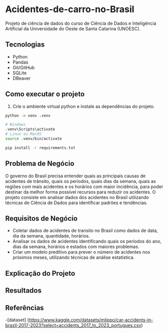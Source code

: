 
# Acidentes-de-carro-no-Brasil
Projeto de ciência de dados do curso de Ciência de Dados e Inteligência Artificial da Universidade do Oeste de Santa Catarina (UNOESC). 

## Tecnologias
- Python
- Pandas
- Git/GitHub
- SQLite
- DBeaver

## Como executar o projeto
1. Crie o ambiente virtual python e instale as dependências do projeto.
```bash
python -m venv .venv

# Windows
.venv\Scripts\activate
# Linux ou MacOS
source .venv/bin/activate

pip install -r requirements.txt
```

## Problema de Negócio
O governo do Brasil precisa entender quais as principais causas de acidentes de trânsito, quais os períodos, quais dias da semana, quais as regiões com mais acidentes e os horários com maior incidência, para poder destinar da melhor forma possível recursos para reduzir os acidentes. O projeto consiste em analisar dados dos acidentes no Brasil utilizando técnicas de Ciência de Dados para identificar padrões e tendências.

## Requisitos de Negócio
* Coletar dados de acidentes de transito no Brasil como dados de data, dia da semana, quantidade, horários.
* Analisar os dados de acidentes identificando quais os períodos do ano, dias da semana, horários e estados com maiores problemas.
* Criar um modelo preditivo para prever o número de acidentes nos próximos meses, utilizando técnicas de análise estatística.

## Explicação do Projeto


## Resultados


## Referências
-[dataset] (https://www.kaggle.com/datasets/mlippo/car-accidents-in-brazil-2017-2023?select=accidents_2017_to_2023_portugues.csv)  